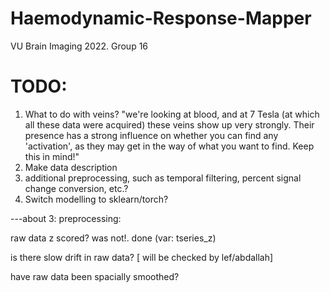 # Haemodynamic-Response-Mapper
VU Brain Imaging 2022. Group 16

# TODO:
1. What to do with veins? "we're looking at blood, and at 7 Tesla (at which all these data were acquired) these veins show up very strongly. Their presence has a strong influence on whether you can find any 'activation', as they may get in the way of what you want to find. Keep this in mind!"
2. Make data description
3. additional preprocessing, such as temporal filtering, percent signal change conversion, etc.?
4. Switch modelling to sklearn/torch?

---about 3: preprocessing: 

raw data z scored? was not!. done (var: tseries_z) 

is there slow drift in raw data? [ will be checked by lef/abdallah] 

have raw data been spacially smoothed? 
